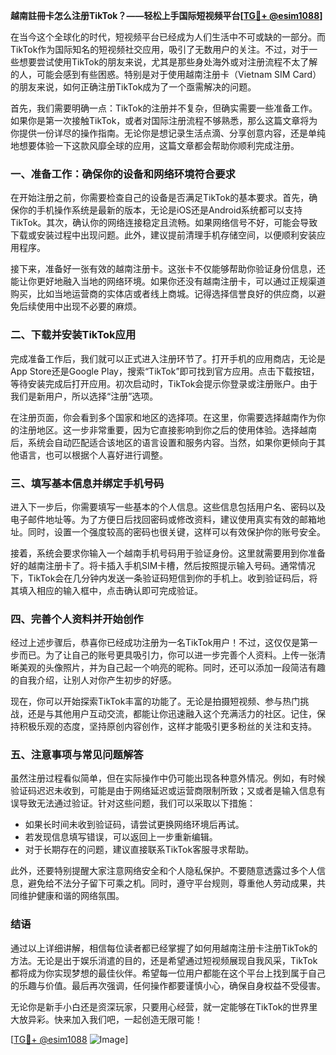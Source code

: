 **越南註冊卡怎么注册TikTok？——轻松上手国际短视频平台[[TG💪+ @esim1088](https://t.me/s/esim1088)]**

在当今这个全球化的时代，短视频平台已经成为人们生活中不可或缺的一部分。而TikTok作为国际知名的短视频社交应用，吸引了无数用户的关注。不过，对于一些想要尝试使用TikTok的朋友来说，尤其是那些身处海外或对注册流程不太了解的人，可能会感到有些困惑。特别是对于使用越南注册卡（Vietnam SIM Card）的朋友来说，如何正确注册TikTok成为了一个亟需解决的问题。

首先，我们需要明确一点：TikTok的注册并不复杂，但确实需要一些准备工作。如果你是第一次接触TikTok，或者对国际注册流程不够熟悉，那么这篇文章将为你提供一份详尽的操作指南。无论你是想记录生活点滴、分享创意内容，还是单纯地想要体验一下这款风靡全球的应用，这篇文章都会帮助你顺利完成注册。

### **一、准备工作：确保你的设备和网络环境符合要求**

在开始注册之前，你需要检查自己的设备是否满足TikTok的基本要求。首先，确保你的手机操作系统是最新的版本，无论是iOS还是Android系统都可以支持TikTok。其次，确认你的网络连接稳定且流畅。如果网络信号不好，可能会导致下载或安装过程中出现问题。此外，建议提前清理手机存储空间，以便顺利安装应用程序。

接下来，准备好一张有效的越南注册卡。这张卡不仅能够帮助你验证身份信息，还能让你更好地融入当地的网络环境。如果你还没有越南注册卡，可以通过正规渠道购买，比如当地运营商的实体店或者线上商城。记得选择信誉良好的供应商，以避免后续使用中出现不必要的麻烦。

### **二、下载并安装TikTok应用**

完成准备工作后，我们就可以正式进入注册环节了。打开手机的应用商店，无论是App Store还是Google Play，搜索“TikTok”即可找到官方应用。点击下载按钮，等待安装完成后打开应用。初次启动时，TikTok会提示你登录或注册账户。由于我们是新用户，所以选择“注册”选项。

在注册页面，你会看到多个国家和地区的选择项。在这里，你需要选择越南作为你的注册地区。这一步非常重要，因为它直接影响到你之后的使用体验。选择越南后，系统会自动匹配适合该地区的语言设置和服务内容。当然，如果你更倾向于其他语言，也可以根据个人喜好进行调整。

### **三、填写基本信息并绑定手机号码**

进入下一步后，你需要填写一些基本的个人信息。这些信息包括用户名、密码以及电子邮件地址等。为了方便日后找回密码或修改资料，建议使用真实有效的邮箱地址。同时，设置一个强度较高的密码也很关键，这样可以有效保护你的账号安全。

接着，系统会要求你输入一个越南手机号码用于验证身份。这里就需要用到你准备好的越南注册卡了。将卡插入手机SIM卡槽，然后按照提示输入号码。通常情况下，TikTok会在几分钟内发送一条验证码短信到你的手机上。收到验证码后，将其填入相应的输入框中，点击确认即可完成验证。

### **四、完善个人资料并开始创作**

经过上述步骤后，恭喜你已经成功注册为一名TikTok用户！不过，这仅仅是第一步而已。为了让自己的账号更具吸引力，你可以进一步完善个人资料。上传一张清晰美观的头像照片，并为自己起一个响亮的昵称。同时，还可以添加一段简洁有趣的自我介绍，让别人对你产生初步的好感。

现在，你可以开始探索TikTok丰富的功能了。无论是拍摄短视频、参与热门挑战，还是与其他用户互动交流，都能让你迅速融入这个充满活力的社区。记住，保持积极乐观的态度，坚持原创内容创作，这样才能吸引更多粉丝的关注和支持。

### **五、注意事项与常见问题解答**

虽然注册过程看似简单，但在实际操作中仍可能出现各种意外情况。例如，有时候验证码迟迟未收到，可能是由于网络延迟或运营商限制所致；又或者是输入信息有误导致无法通过验证。针对这些问题，我们可以采取以下措施：

- 如果长时间未收到验证码，请尝试更换网络环境后再试。
- 若发现信息填写错误，可以返回上一步重新编辑。
- 对于长期存在的问题，建议直接联系TikTok客服寻求帮助。

此外，还要特别提醒大家注意网络安全和个人隐私保护。不要随意透露过多个人信息，避免给不法分子留下可乘之机。同时，遵守平台规则，尊重他人劳动成果，共同维护健康和谐的网络氛围。

### **结语**

通过以上详细讲解，相信每位读者都已经掌握了如何用越南注册卡注册TikTok的方法。无论是出于娱乐消遣的目的，还是希望通过短视频展现自我风采，TikTok都将成为你实现梦想的最佳伙伴。希望每一位用户都能在这个平台上找到属于自己的乐趣与价值。最后再次强调，任何操作都要谨慎小心，确保自身权益不受侵害。

无论你是新手小白还是资深玩家，只要用心经营，就一定能够在TikTok的世界里大放异彩。快来加入我们吧，一起创造无限可能！

[[TG💪+ @esim1088](https://t.me/s/esim1088) ![Image](https://i.postimg.cc/4NQfJmqS/Snipaste-2025-05-13-00-14-12.png)]